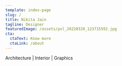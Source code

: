 ```yaml
---
template: index-page
slug: /
title: Nikita Jain
tagline: Designer
featuredImage: /assets/pxl_20220320_123715592.jpg
cta:
  ctaText: Know more
  ctaLink: /about
---
```

Architecture | Interior | Graphics
